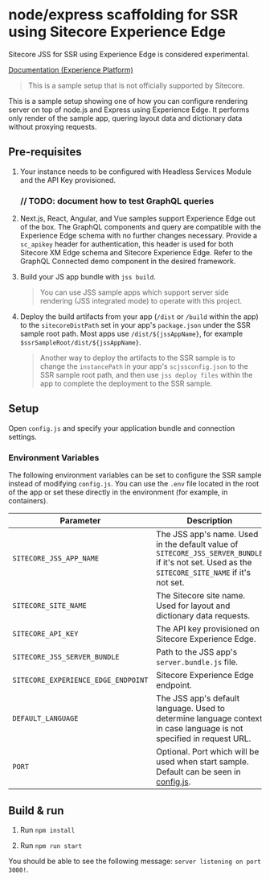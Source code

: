 # node/express scaffolding for SSR using Sitecore Experience Edge

Sitecore JSS for SSR using Experience Edge is considered experimental.

<!---
@TODO: Update to next version docs before release
-->

[Documentation (Experience Platform)](https://doc.sitecore.com/xp/en/developers/hd/22/sitecore-headless-development/server-side-render-jss-apps-headlessly-using-a-sitecore-experience-edge-endpoint.html)

> This is a sample setup that is not officially supported by Sitecore.

This is a sample setup showing one of how you can configure rendering server on top of node.js and Express using Experience Edge. It performs only render of the sample app, quering layout data and dictionary data without proxying requests.

## Pre-requisites

1. Your instance needs to be configured with Headless Services Module and the API Key provisioned.

   ### // TODO: document how to test GraphQL queries

1. Next.js, React, Angular, and Vue samples support Experience Edge out of the box. The GraphQL components and query are compatible with the Experience Edge schema with no further changes necessary. Provide a `sc_apikey` header for authentication, this header is used for both Sitecore XM Edge schema and Sitecore Experience Edge. Refer to the GraphQL Connected demo component in the desired framework.

1. Build your JS app bundle with `jss build`.

   > You can use JSS sample apps which support server side rendering (JSS integrated mode) to operate with this project.

1. Deploy the build artifacts from your app (`/dist` or `/build` within the app) to the `sitecoreDistPath` set in your app's `package.json` under the SSR sample root path. Most apps use `/dist/${jssAppName}`, for example `$ssrSampleRoot/dist/${jssAppName}`.

   > Another way to deploy the artifacts to the SSR sample is to change the `instancePath` in your app's `scjssconfig.json` to the SSR sample root path, and then use `jss deploy files` within the app to complete the deployment to the SSR sample.

## Setup

Open `config.js` and specify your application bundle and connection settings.

### Environment Variables

The following environment variables can be set to configure the SSR sample instead of modifying `config.js`. You can use the `.env` file located in the root of the app or set these directly in the environment (for example, in containers).

| Parameter                           | Description                                                                                                                                                       |
| ----------------------------------- | ----------------------------------------------------------------------------------------------------------------------------------------------------------------- |
| `SITECORE_JSS_APP_NAME`             | The JSS app's name. Used in the default value of `SITECORE_JSS_SERVER_BUNDLE` if it's not set. Used as the `SITECORE_SITE_NAME` if it's not set. |
| `SITECORE_SITE_NAME`                | The Sitecore site name. Used for layout and dictionary data requests. |
| `SITECORE_API_KEY`                  | The API key provisioned on Sitecore Experience Edge.                                                                                                              |
| `SITECORE_JSS_SERVER_BUNDLE`        | Path to the JSS app's `server.bundle.js` file.                                                                                                                    |
| `SITECORE_EXPERIENCE_EDGE_ENDPOINT` | Sitecore Experience Edge endpoint.                                                                                                                                |
| `DEFAULT_LANGUAGE`                  | The JSS app's default language. Used to determine language context in case language is not specified in request URL.                                              |
| `PORT`                              | Optional. Port which will be used when start sample. Default can be seen in [config.js](./config.js).                                                             |

## Build & run

1. Run `npm install`

1. Run `npm run start`

You should be able to see the following message:
`server listening on port 3000!`.
